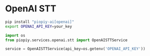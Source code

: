 # OpenAI STT

```bash
pip install "piopiy-ai[openai]"
export OPENAI_API_KEY=your_key
```

```python
import os
from piopiy.services.openai.stt import OpenAISTTService

service = OpenAISTTService(api_key=os.getenv('OPENAI_API_KEY'))
```
